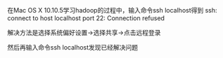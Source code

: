 在Mac OS X 10.10.5学习hadoop的过程中，输入命令ssh localhost得到
ssh: connect to host localhost port 22: Connection refused

解决方法是选择系统偏好设置->选择共享->点击远程登录

然后再输入命令ssh localhost发现已经解决问题